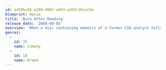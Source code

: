 ```yaml
---
id: a458bcb6-e209-4067-adb3-ad33c2bcec9a
blueprint: movie
title: 'Burn After Reading'
release_date: '2008-09-05'
overview: 'When a disc containing memoirs of a former CIA analyst falls into the hands of Linda Litzke and Chad Feldheimer, the two gym employees see a chance to make enough money for her to have life-changing cosmetic surgery. Predictably, events whirl out of control for the duo doofuses and those in their orbit.'
genres:
  -
    id: 35
    name: Comedy
  -
    id: 18
    name: Drama
---
```

